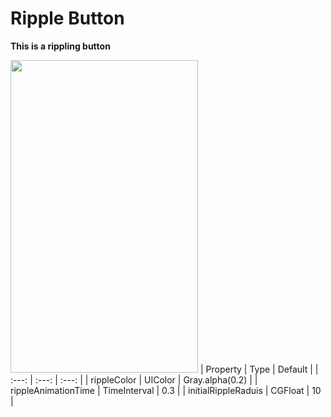 Ripple Button
==============

**This is a rippling button**

<img src="https://user-images.githubusercontent.com/59193640/165275482-f955c904-d887-416a-aa49-9cd754c7a58c.gif" width="300px" height="500px"></img>
| Property | Type | Default |
| :---: | :---: | :---: |
| rippleColor | UIColor | Gray.alpha(0.2) |
| rippleAnimationTime | TimeInterval | 0.3 |
| initialRippleRaduis | CGFloat | 10 |
